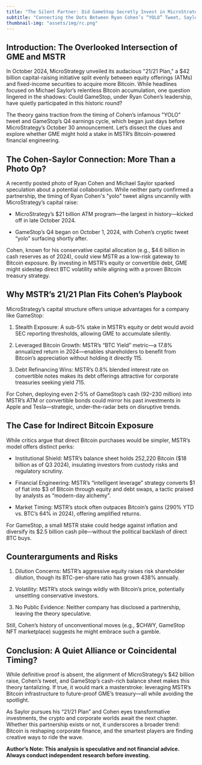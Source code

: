 ```yaml
---
title: "The Silent Partner: Did GameStop Secretly Invest in MicroStrategy’s $42 Billion Bitcoin Bet?"
subtitle: "Connecting the Dots Between Ryan Cohen’s “YOLO” Tweet, Saylor’s 21/21 Plan, and the Unspoken Corporate Alliance"
thumbnail-img: "assets/img/rc.png"
---
```

## Introduction: The Overlooked Intersection of GME and MSTR
In October 2024, MicroStrategy unveiled its audacious "21/21 Plan," a $42 billion capital-raising initiative split evenly between equity offerings (ATMs) and fixed-income securities to acquire more Bitcoin. While headlines focused on Michael Saylor’s relentless Bitcoin accumulation, one question lingered in the shadows: Could GameStop, under Ryan Cohen’s leadership, have quietly participated in this historic round?

The theory gains traction from the timing of Cohen’s infamous "YOLO" tweet and GameStop’s Q4 earnings cycle, which began just days before MicroStrategy’s October 30 announcement. Let’s dissect the clues and explore whether GME might hold a stake in MSTR’s Bitcoin-powered financial engineering.

## The Cohen-Saylor Connection: More Than a Photo Op?
A recently posted photo of Ryan Cohen and Michael Saylor sparked speculation about a potential collaboration. While neither party confirmed a partnership, the timing of Ryan Cohen's "yolo" tweet aligns uncannily with MicroStrategy’s capital raise:

- MicroStrategy’s $21 billion ATM program—the largest in history—kicked off in late October 2024.

- GameStop’s Q4 began on October 1, 2024, with Cohen’s cryptic tweet “yolo” surfacing shortly after.

Cohen, known for his conservative capital allocation (e.g., $4.6 billion in cash reserves as of 2024), could view MSTR as a low-risk gateway to Bitcoin exposure. By investing in MSTR’s equity or convertible debt, GME might sidestep direct BTC volatility while aligning with a proven Bitcoin treasury strategy.

## Why MSTR’s 21/21 Plan Fits Cohen’s Playbook
MicroStrategy’s capital structure offers unique advantages for a company like GameStop:

1) Stealth Exposure: A sub-5% stake in MSTR’s equity or debt would avoid SEC reporting thresholds, allowing GME to accumulate silently.

2) Leveraged Bitcoin Growth: MSTR’s “BTC Yield” metric—a 17.8% annualized return in 2024—enables shareholders to benefit from Bitcoin’s appreciation without holding it directly 115.

3) Debt Refinancing Wins: MSTR’s 0.8% blended interest rate on convertible notes makes its debt offerings attractive for corporate treasuries seeking yield 715.

For Cohen, deploying even 2-5% of GameStop’s cash (92–230 million) into MSTR’s ATM or convertible bonds could mirror his past investments in Apple and Tesla—strategic, under-the-radar bets on disruptive trends.

## The Case for Indirect Bitcoin Exposure
While critics argue that direct Bitcoin purchases would be simpler, MSTR’s model offers distinct perks:

- Institutional Shield: MSTR’s balance sheet holds 252,220 Bitcoin ($18 billion as of Q3 2024), insulating investors from custody risks and regulatory scrutiny.

- Financial Engineering: MSTR’s “intelligent leverage” strategy converts $1 of fiat into $3 of Bitcoin through equity and debt swaps, a tactic praised by analysts as “modern-day alchemy”.

- Market Timing: MSTR’s stock often outpaces Bitcoin’s gains (290% YTD vs. BTC’s 64% in 2024), offering amplified returns.

For GameStop, a small MSTR stake could hedge against inflation and diversify its $2.5 billion cash pile––without the political backlash of direct BTC buys.

## Counterarguments and Risks
1) Dilution Concerns: MSTR’s aggressive equity raises risk shareholder dilution, though its BTC-per-share ratio has grown 438% annually.

2) Volatility: MSTR’s stock swings wildly with Bitcoin’s price, potentially unsettling conservative investors.

3) No Public Evidence: Neither company has disclosed a partnership, leaving the theory speculative.

Still, Cohen’s history of unconventional moves (e.g., $CHWY, GameStop NFT marketplace) suggests he might embrace such a gamble.

## Conclusion: A Quiet Alliance or Coincidental Timing?
While definitive proof is absent, the alignment of MicroStrategy’s $42 billion raise, Cohen’s tweet, and GameStop’s cash-rich balance sheet makes this theory tantalizing. If true, it would mark a masterstroke: leveraging MSTR’s Bitcoin infrastructure to future-proof GME’s treasury––all while avoiding the spotlight.

As Saylor pursues his “21/21 Plan” and Cohen eyes transformative investments, the crypto and corporate worlds await the next chapter. Whether this partnership exists or not, it underscores a broader trend: Bitcoin is reshaping corporate finance, and the smartest players are finding creative ways to ride the wave.

**Author’s Note: This analysis is speculative and not financial advice. Always conduct independent research before investing.**
